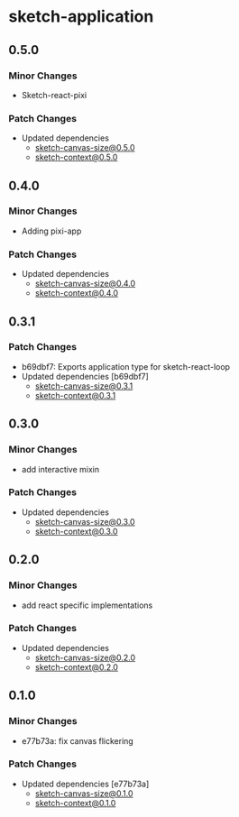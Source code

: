 # sketch-application

## 0.5.0

### Minor Changes

- Sketch-react-pixi

### Patch Changes

- Updated dependencies
  - sketch-canvas-size@0.5.0
  - sketch-context@0.5.0

## 0.4.0

### Minor Changes

- Adding pixi-app

### Patch Changes

- Updated dependencies
  - sketch-canvas-size@0.4.0
  - sketch-context@0.4.0

## 0.3.1

### Patch Changes

- b69dbf7: Exports application type for sketch-react-loop
- Updated dependencies [b69dbf7]
  - sketch-canvas-size@0.3.1
  - sketch-context@0.3.1

## 0.3.0

### Minor Changes

- add interactive mixin

### Patch Changes

- Updated dependencies
  - sketch-canvas-size@0.3.0
  - sketch-context@0.3.0

## 0.2.0

### Minor Changes

- add react specific implementations

### Patch Changes

- Updated dependencies
  - sketch-canvas-size@0.2.0
  - sketch-context@0.2.0

## 0.1.0

### Minor Changes

- e77b73a: fix canvas flickering

### Patch Changes

- Updated dependencies [e77b73a]
  - sketch-canvas-size@0.1.0
  - sketch-context@0.1.0
